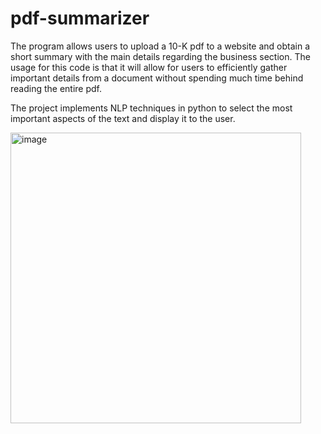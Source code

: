 # pdf-summarizer
The program allows users to upload a 10-K pdf to a website and obtain a short summary with the main details regarding the business section.
The usage for this code is that it will allow for users to efficiently gather important details from a document without spending much time behind reading the entire pdf.

The project implements NLP techniques in python to select the most important aspects of the text and display it to the user.


  

<img width="465" alt="image" src="https://github.com/kaival1524/pdf-summarizer/assets/69801409/aa76d547-2814-4cfe-9c7e-e023681df11b">
